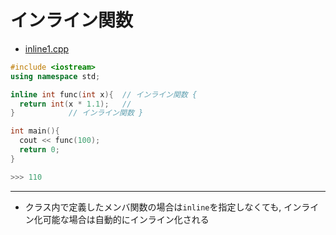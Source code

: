 # インライン関数
- [inline1.cpp](./src/inline1.cpp)
```cpp
#include <iostream>
using namespace std;

inline int func(int x){  // インライン関数 {
  return int(x * 1.1);	 // 
}			 // インライン関数 }

int main(){
  cout << func(100);
  return 0;
}

>>> 110
```

___
- クラス内で定義したメンバ関数の場合は`inline`を指定しなくても, インライン化可能な場合は自動的にインライン化される


